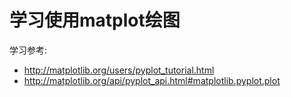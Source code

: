 # 学习使用matplot绘图

学习参考:
- http://matplotlib.org/users/pyplot_tutorial.html
- http://matplotlib.org/api/pyplot_api.html#matplotlib.pyplot.plot